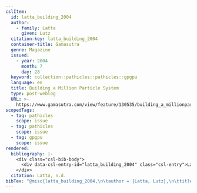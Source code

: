 ```yaml
---
cslItem:
  id: latta_building_2004
  author:
    - family: Latta
      given: Lutz
  citation-key: latta_building_2004
  container-title: Gamasutra
  genre: Magazine
  issued:
    - year: 2004
      month: 7
      day: 28
  keyword: collection::pathicles::pathicles::gpgpu
  language: en
  title: Building a Million Particle System
  type: post-weblog
  URL: >-
    https://www.gamasutra.com/view/feature/130535/building_a_millionparticle_system.php?page=1
scopedTags:
  - tag: pathicles
    scope: issue
  - tag: pathicles
    scope: issue
  - tag: gpgpu
    scope: issue
rendered:
  bibliography: |-
    <div class="csl-bib-body">
      <div data-csl-entry-id="latta_building_2004" class="csl-entry">Latta, L. n.d.. Building a Million Particle System [Magazine]. <i>Gamasutra</i>. https://www.gamasutra.com/view/feature/130535/building_a_millionparticle_system.php?page=1</div>
    </div>
  citation: Latta, n.d.
bibTex: "@misc{latta_building_2004,\n\tauthor = {Latta, Lutz},\n\ttitle = {Building a {Million} {Particle} {System}},\n\ttype = {Magazine},\n\thowpublished = {https://www.gamasutra.com/view/feature/130535/building\\textunderscore{}a\\textunderscore{}millionparticle\\textunderscore{}system.php?page=1},\n}\n\n"
---
```

